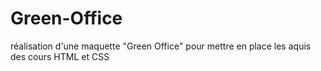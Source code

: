 # Green-Office
 réalisation d'une maquette "Green  Office" pour mettre en place les aquis des cours HTML et CSS
